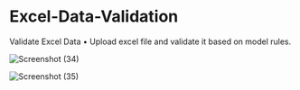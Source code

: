 # Excel-Data-Validation
Validate Excel Data
• Upload excel file and validate it based on model rules.<br />

![Screenshot (34)](https://user-images.githubusercontent.com/66393459/228983136-2a7e78ac-0d6d-4a79-b161-52fdaade483e.png)

![Screenshot (35)](https://user-images.githubusercontent.com/66393459/228983148-87911298-6e16-4ea9-a824-3190ec6e2f17.png)
